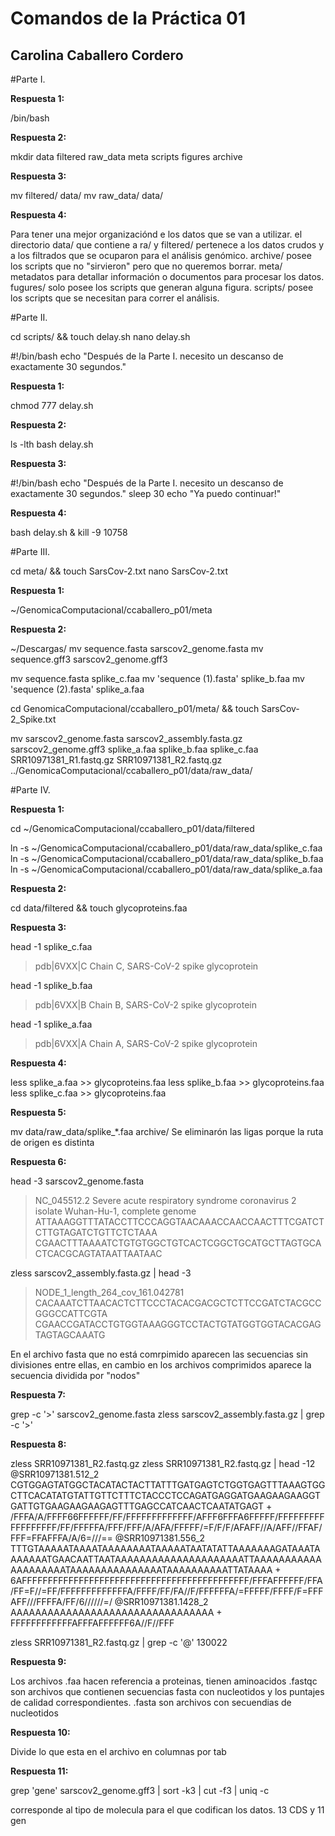 # Comandos de la Práctica 01
## Carolina Caballero Cordero

#Parte I.

**Respuesta 1:**

/bin/bash

**Respuesta 2:**

mkdir data filtered raw_data meta scripts figures archive

**Respuesta 3:**

mv filtered/ data/
mv raw_data/ data/

**Respuesta 4:**

Para tener una mejor organizaciónd e los datos que se van a utilizar. el directorio data/ que contiene a ra/ y filtered/ pertenece a los datos crudos y a los filtrados que se ocuparon para el análisis genómico.
archive/ posee los scripts que no "sirvieron" pero que no queremos borrar. 
meta/ metadatos para detallar información o documentos para procesar los datos.
fugures/ solo posee los scripts que generan alguna figura. 
scripts/ posee los scripts que se necesitan para correr el análisis.

#Parte II.

cd scripts/ && touch delay.sh
nano delay.sh

#!/bin/bash
echo "Después de la Parte I. necesito un descanso de exactamente 30 segundos."

**Respuesta 1:**

chmod 777 delay.sh

**Respuesta 2:**

ls -lth
bash delay.sh

**Respuesta 3:** 

#!/bin/bash
echo "Después de la Parte I. necesito un descanso de exactamente 30 segundos."
sleep 30
echo "Ya puedo continuar!"

**Respuesta 4:**

bash delay.sh &
kill -9 10758

#Parte III.

cd meta/ && touch SarsCov-2.txt
nano SarsCov-2.txt

**Respuesta 1:**

~/GenomicaComputacional/ccaballero_p01/meta

**Respuesta 2:**

~/Descargas/ 
mv sequence.fasta sarscov2_genome.fasta
mv sequence.gff3 sarscov2_genome.gff3

mv sequence.fasta splike_c.faa
mv 'sequence (1).fasta' splike_b.faa
mv 'sequence (2).fasta' splike_a.faa

cd GenomicaComputacional/ccaballero_p01/meta/ && touch SarsCov-2_Spike.txt

mv sarscov2_genome.fasta  sarscov2_assembly.fasta.gz  sarscov2_genome.gff3  splike_a.faa  splike_b.faa  splike_c.faa  SRR10971381_R1.fastq.gz  SRR10971381_R2.fastq.gz ../GenomicaComputacional/ccaballero_p01/data/raw_data/

#Parte IV.

**Respuesta 1:**

cd ~/GenomicaComputacional/ccaballero_p01/data/filtered

ln -s ~/GenomicaComputacional/ccaballero_p01/data/raw_data/splike_c.faa
ln -s ~/GenomicaComputacional/ccaballero_p01/data/raw_data/splike_b.faa
ln -s ~/GenomicaComputacional/ccaballero_p01/data/raw_data/splike_a.faa 


**Respuesta 2:**

cd data/filtered && touch glycoproteins.faa

**Respuesta 3:**

head -1 splike_c.faa 
>pdb|6VXX|C Chain C, SARS-CoV-2 spike glycoprotein

head -1 splike_b.faa 
>pdb|6VXX|B Chain B, SARS-CoV-2 spike glycoprotein

head -1 splike_a.faa 
>pdb|6VXX|A Chain A, SARS-CoV-2 spike glycoprotein

**Respuesta 4:**

less splike_a.faa >> glycoproteins.faa
less splike_b.faa >> glycoproteins.faa
less splike_c.faa >> glycoproteins.faa 

**Respuesta 5:**

mv data/raw_data/splike_*.faa archive/
Se eliminarón las ligas porque la ruta de origen es distinta

**Respuesta 6:**

head -3 sarscov2_genome.fasta
>NC_045512.2 Severe acute respiratory syndrome coronavirus 2 isolate Wuhan-Hu-1, complete genome
ATTAAAGGTTTATACCTTCCCAGGTAACAAACCAACCAACTTTCGATCTCTTGTAGATCTGTTCTCTAAA
CGAACTTTAAAATCTGTGTGGCTGTCACTCGGCTGCATGCTTAGTGCACTCACGCAGTATAATTAATAAC

zless sarscov2_assembly.fasta.gz | head -3
>NODE_1_length_264_cov_161.042781
CACAAATCTTAACACTCTTCCCTACACGACGCTCTTCCGATCTACGCCGGGCCATTCGTA
CGAACCGATACCTGTGGTAAAGGGTCCTACTGTATGGTGGTACACGAGTAGTAGCAAATG

En el archivo fasta que no está comrpimido aparecen las secuencias sin divisiones entre ellas, en cambio en los archivos comprimidos aparece la secuencia dividida por "nodos"

**Respuesta 7:**

grep -c '>' sarscov2_genome.fasta 
zless sarscov2_assembly.fasta.gz | grep -c '>'

**Respuesta 8:**

zless SRR10971381_R2.fastq.gz
zless SRR10971381_R2.fastq.gz | head -12
@SRR10971381.512_2
CGTGGAGTATGGCTACATACTACTTATTTGATGAGTCTGGTGAGTTTAAAGTGGCTTCACATATGTATTGTTCTTTCTACCCTCCAGATGAGGATGAAGAAGAAGGTGATTGTGAAGAAGAAGAGTTTGAGCCATCAACTCAATATGAGT
+
/FFFA/A/FFFF66FFFFFF/FF/FFFFFFFFFFFFF/AFFF6FFFA6FFFFF/FFFFFFFFFFFFFFFFFF/FF/FFFFFA/FFF/FFF/A/AFA/FFFFF/=F/F/F/AFAFF//A/AFF//FFAF/FFF=FFAFFFA/A/6=///==
@SRR10971381.556_2
TTTGTAAAAATAAAATAAAAAAAATAAAAATAATATATTAAAAAAAGATAAATAAAAAAATGAACAATTAATAAAAAAAAAAAAAAAAAAAAATTAAAAAAAAAAAAAAAAAAAATAAAAAAAAAAAAAAATAAAAAAAAAATTATAAAA
+
6AFFFFFFFFFFFFFFFFFFFFFFFFFFFFFFFFFFFFFFFFFFFF/FFFAFFFFFF/FFA/FF=F//=FF/FFFFFFFFFFFFFA/FFFF/FF/FA//F/FFFFFFA/=FFFFF/FFFF/F=FFFAFF///FFFFA/FF/6//////=/
@SRR10971381.1428_2
AAAAAAAAAAAAAAAAAAAAAAAAAAAAAAAAA
+
FFFFFFFFFFFFAFFFAFFFFFF6A//F//FFF

zless SRR10971381_R2.fastq.gz | grep -c '@'
130022

**Respuesta 9:**

Los archivos .faa hacen referencia a proteinas, tienen aminoacidos
.fastqc son archivos que contienen secuencias fasta con nucleotidos y los puntajes de calidad correspondientes.
.fasta son archivos con secuendias de nucleotidos

**Respuesta 10:**

Divide lo que esta en el archivo en columnas por tab

**Respuesta 11:**

grep 'gene' sarscov2_genome.gff3 | sort -k3  | cut -f3 | uniq -c

corresponde al tipo de molecula para el que codifican los datos. 13 CDS y 11 gen

